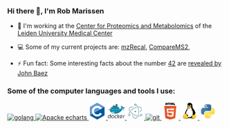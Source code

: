 ### Hi there 👋, I'm Rob Marissen

- 🔭 I'm working at the [Center for Proteomics and Metabolomics](https://cpm.lumc.nl) of the [Leiden University Medical Center](https://www.lumc.nl/)

- 💻 Some of my current projects are: [mzRecal](https://github.com/524D/mzrecal), [CompareMS2](https://github.com/524D/compareMS2),

- ⚡ Fun fact: Some interesting facts about the number [42](https://www.theguardian.com/books/2011/feb/03/douglas-adams-42-hitchhiker) are [revealed by John Baez](https://math.ucr.edu/home/baez/42.html)

<h3 align="left">Some of the computer languages and tools I use:</h3>
<p align="left"> 
<a href="https://go.dev/" target="_blank"><img src="https://go.dev/blog/go-brand/Go-Logo/PNG/Go-Logo_Blue.png" alt="golang" width="40" height="40"/> </a>
<a href="https://echarts.apache.org/en/index.html target="_blank"> <img src="https://echarts.apache.org/en/images/echarts-footer-logo.png" alt="Apacke echarts" width="40" height="40"/>  </a>
<a href="https://www.cprogramming.com/" target="_blank"> <img src="https://raw.githubusercontent.com/devicons/devicon/master/icons/c/c-original.svg" alt="c" width="40" height="40"/> </a>
<a href="https://www.docker.com/" target="_blank"> <img src="https://raw.githubusercontent.com/devicons/devicon/master/icons/docker/docker-original-wordmark.svg" alt="docker" width="40" height="40"/> </a> 
<a href="https://www.electronjs.org" target="_blank"> <img src="https://raw.githubusercontent.com/devicons/devicon/master/icons/electron/electron-original.svg" alt="electron" width="40" height="40"/> </a>
<a href="https://git-scm.com/" target="_blank"> <img src="https://www.vectorlogo.zone/logos/git-scm/git-scm-icon.svg" alt="git" width="40" height="40"/> </a> 
<a href="https://www.w3.org/html/" target="_blank"> <img src="https://raw.githubusercontent.com/devicons/devicon/master/icons/html5/html5-original-wordmark.svg" alt="html5" width="40" height="40"/> </a> 
<a href="https://www.linux.org/" target="_blank"> <img src="https://raw.githubusercontent.com/devicons/devicon/master/icons/linux/linux-original.svg" alt="linux" width="40" height="40"/> </a>
<a href="https://www.python.org" target="_blank"> <img src="https://raw.githubusercontent.com/devicons/devicon/master/icons/python/python-original.svg" alt="python" width="40" height="40"/> </a> 
</p>
